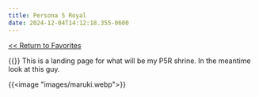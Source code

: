```yaml
---
title: Persona 5 Royal
date: 2024-12-04T14:12:18.355-0600
---
```

<p class="centered"> <a href="../"><< Return to Favorites</a></p>
{{<image "images/logo.webp">}}
This is a landing page for what will be my P5R shrine. In the meantime look at this guy.

{{<image "images/maruki.webp">}}